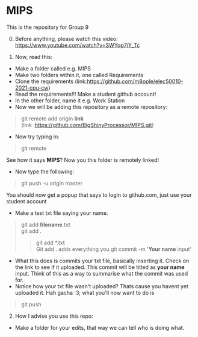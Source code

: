 # MIPS
This is the repository for Group 9

0)  Before anything, please watch this video:
https://www.youtube.com/watch?v=SWYqp7iY_Tc

1)  Now, read this:<br>
  -  Make a folder called e.g. MIPS <br>
  -  Make two folders within it, one called Requirements <br>
  -  Clone the requirements (link:https://github.com/m8pple/elec50010-2021-cpu-cw) <br>
  -  Read the requirements!!! Make a student github account!<br>
  -  In the other folder, name it e.g. Work Station <br>
  -  Now we will be adding this repository as a remote repository:<br>
  > git remote add origin **link** <br> 
  (link :https://github.com/BigShinyProcessor/MIPS.git) <br>
  - Now try typing in: <br>
  > git remote <br>

  See how it says **MIPS**? Now you this folder is remotely linked!
  - Now type the following: <br>
  > git push -u origin master <br>

  You should now get a popup that says to login to github.com, just use your student account <br>
  - Make a test txt file saying your name. 
  > git add **filename**.txt <br>
  > git add . <br>
  > > git add *.txt <br>
 Git add . adds everything you 
 > git commit -m '**Your name** input'

- What this does is commits your txt file, basically inserting it. Check on the link to see if it uploaded. This commit will be titled as **your name** input. Think of this as a way to summarise what the commit was used for.
- Notice how your txt file wasn't uploaded? Thats cause you havent yet uploaded it. Hah gacha :3; what you'll now want to do is<br>
> git push
2)  How I advise you use this repo:
- Make a folder for your edits, that way we can tell who is doing what. 
